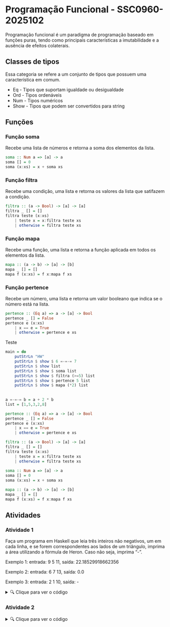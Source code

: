 # Programação Funcional - SSC0960-2025102

Programação funcional é um paradigma de programação baseado em funções puras, tendo como principais características a imutabilidade e a ausência de efeitos colaterais.

## Classes de tipos

Essa categoria se refere a um conjunto de tipos que possuem uma característica em comum.
* Eq - Tipos que suportam igualdade ou desigualdade
* Ord - Tipos ordenáveis
* Num - Tipos numéricos
* Show - Tipos que podem ser convertidos para string

## Funções

### Função soma

Recebe uma lista de números e retorna a soma dos elementos da lista.
```haskell
soma :: Num a => [a] -> a
soma [] = 0
soma (x:xs) = x + soma xs
```

### Função filtra

Recebe uma condição, uma lista e retorna os valores da lista que satifazem a condição.
```haskell
filtra :: (a -> Bool) -> [a] -> [a]
filtra _ [] = []
filtra teste (x:xs)
    | teste x = x:filtra teste xs
    | otherwise = filtra teste xs
```

### Função mapa

Recebe uma função, uma lista e retorna a função aplicada em todos os elementos da lista.
```haskell
mapa :: (a -> b) -> [a] -> [b]
mapa _ [] = []
mapa f (x:xs) = f x:mapa f xs
```

### Função pertence

Recebe um número, uma lista e retorna um valor booleano que indica se o número está na lista.
```haskell
pertence :: (Eq a) => a -> [a] -> Bool
pertence _ [] = False
pertence e (x:xs)
    | x == e = True
    | otherwise = pertence e xs
```

Teste
```haskell
main = do
    putStrLn "HW"
    putStrLn $ show $ 6 =-=-= 7
    putStrLn $ show list
    putStrLn $ show $ soma list
    putStrLn $ show $ filtra (>=5) list
    putStrLn $ show $ pertence 5 list
    putStrLn $ show $ mapa (*2) list
    
    
a =-=-= b = a + 2 * b
list = [1,5,3,2,8]

pertence :: (Eq a) => a -> [a] -> Bool
pertence _ [] = False
pertence e (x:xs)
    | x == e = True
    | otherwise = pertence e xs

filtra :: (a -> Bool) -> [a] -> [a]
filtra _ [] = []
filtra teste (x:xs)
    | teste x = x:filtra teste xs
    | otherwise = filtra teste xs
    
soma :: Num a => [a] -> a
soma [] = 0
soma (x:xs) = x + soma xs

mapa :: (a -> b) -> [a] -> [b]
mapa _ [] = []
mapa f (x:xs) = f x:mapa f xs
```

## Atividades

### Atividade 1

Faça um programa em Haskell que leia três inteiros não negativos, um em cada linha, e se forem correspondentes aos lados de um triângulo, imprima a área utilizando a fórmula de Heron. Caso não seja, imprima “-”. 

Exemplo 1: entrada: 9 5 11, saída: 22.18529918662356

Exemplo 2: entrada: 6 7 13, saída: 0.0

Exemplo 3: entrada: 2 1 10, saída: -

<details>
  <summary>🔍 Clique para ver o código</summary>
  
    main = do
        la <- getLine
        let a = read la
        lb <- getLine
        let b = read lb
        lc <- getLine
        let c = read lc
        putStrLn $ area a b c
        
    valida a b c
        | (a <= b + c) && (b <= a + c) && (c <= a + b) = 1
        | otherwise = 0
        
    area a b c
        | valida a b c == 1 = show $ sqrt (p * (p-a) * (p-b) * (p-c))
        | otherwise = "-"
            where
                p = (a+b+c) / 2


</details>

### Atividade 2

<details>
  <summary>🔍 Clique para ver o código</summary>
  
    main = do
    n1_ <- getLine
    n2_ <- getLine
    let n1 = read n1_
    let n2 = read n2_
    let l1 = lista n1 n2 
    putStrLn $ show $ filtra (>10) (mapa soma (mapa divisores l1))


    lista :: Int -> Int -> [Int]
    lista a b = [a..b]
    
    soma :: (Num a) => [a] -> a
    soma [] = 0
    soma (x:xs) = x + soma xs
    
    divisores :: Int -> [Int]
    divisores n = [x | x <- [1..n], n `mod` x == 0]
    
    mapa :: (a -> b) -> [a] -> [b]
    mapa _ [] = []
    mapa f (x:xs) = f x: mapa f xs
    
    filtra :: (a -> Bool) -> [a] -> [a]
    filtra _ [] = []
    filtra cond (x:xs)
        | cond x    = x : filtra cond xs
        | otherwise = filtra cond xs


</details>






